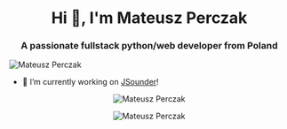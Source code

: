 <h1 align="center">Hi 👋, I'm Mateusz Perczak</h1>
<h3 align="center">A passionate fullstack python/web developer from Poland</h3>
<p align="left"> <img src="https://komarev.com/ghpvc/?username=losek1" alt="Mateusz Perczak" /> </p>

- 🔭 I’m currently working on [JSounder](https://github.com/losek1/JSounder/)!

<p align="center"> <img src="https://github-readme-stats.vercel.app/api?username=losek1&show_icons=true" alt="Mateusz Perczak" /></p>

<p align="center"> <img align="center" src="https://github-readme-streak-stats.herokuapp.com/?user=losek1&" alt="Mateusz Perczak" /></p>
